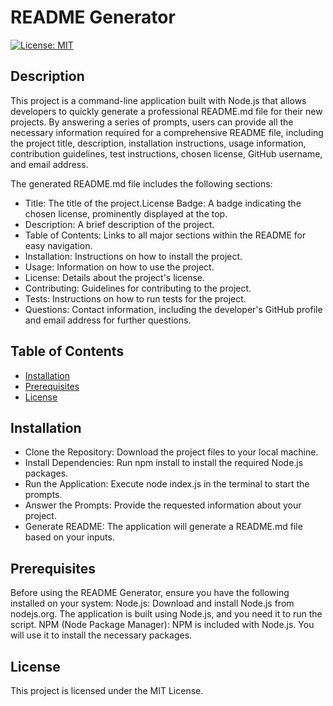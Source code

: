 # README Generator

[![License: MIT](https://img.shields.io/badge/License-MIT-yellow.svg)](https://opensource.org/licenses/MIT)

## Description
This project is a command-line application built with Node.js that allows developers to quickly generate a professional README.md file for their new projects. By answering a series of prompts, users can provide all the necessary information required for a comprehensive README file, including the project title, description, installation instructions, usage information, contribution guidelines, test instructions, chosen license, GitHub username, and email address.

The generated README.md file includes the following sections:
- Title: The title of the project.License Badge: A badge indicating the chosen license, prominently displayed at the top.
- Description: A brief description of the project.
- Table of Contents: Links to all major sections within the README for easy navigation.
- Installation: Instructions on how to install the project.
- Usage: Information on how to use the project.
- License: Details about the project's license.
- Contributing: Guidelines for contributing to the project.
- Tests: Instructions on how to run tests for the project.
- Questions: Contact information, including the developer's GitHub profile and email address for further questions.

## Table of Contents
- [Installation](#installation)
- [Prerequisites](#Prerequisites)
- [License](#license)

## Installation
- Clone the Repository: Download the project files to your local machine.
- Install Dependencies: Run npm install to install the required Node.js packages.
- Run the Application: Execute node index.js in the terminal to start the prompts.
- Answer the Prompts: Provide the requested information about your project.
- Generate README: The application will generate a README.md file based on your inputs.

## Prerequisites
Before using the README Generator, ensure you have the following installed on your system:
Node.js: Download and install Node.js from nodejs.org. The application is built using Node.js, and you need it to run the script.
NPM (Node Package Manager): NPM is included with Node.js. You will use it to install the necessary packages.

## License
This project is licensed under the MIT License.

